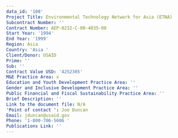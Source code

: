 ```yaml
---
data_id: '108'
Project Title: Environmental Technology Network for Asia (ETNA)
Subcontract Number: ''
Contract Number: AEP-0232-C-00-4035-00
Start Year: '1994'
End Year: '1999'
Region: Asia
Country: 'Asia '
Client/Donor: USAID
Prime: ''
Sub: ''
Contract Value USD: '4252305'
M&E Practice Area: x
Education and Youth Development Practice Area: ''
Gender and Inclusive Development Practice Area: ''
Public Financial and Fiscal Sustainability Practice Area: ''
Brief Description: ''
Link to the document file: N/A
'Point of contact ': Joe Duncan
Email: jduncan@usaid.gov
Phone: '1-800-706-5606 '
Publications Link: ''
---
```

